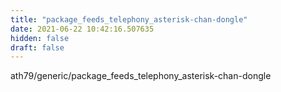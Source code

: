 ```yaml
---
title: "package_feeds_telephony_asterisk-chan-dongle"
date: 2021-06-22 10:42:16.507635
hidden: false
draft: false
---
```


ath79/generic/package_feeds_telephony_asterisk-chan-dongle

